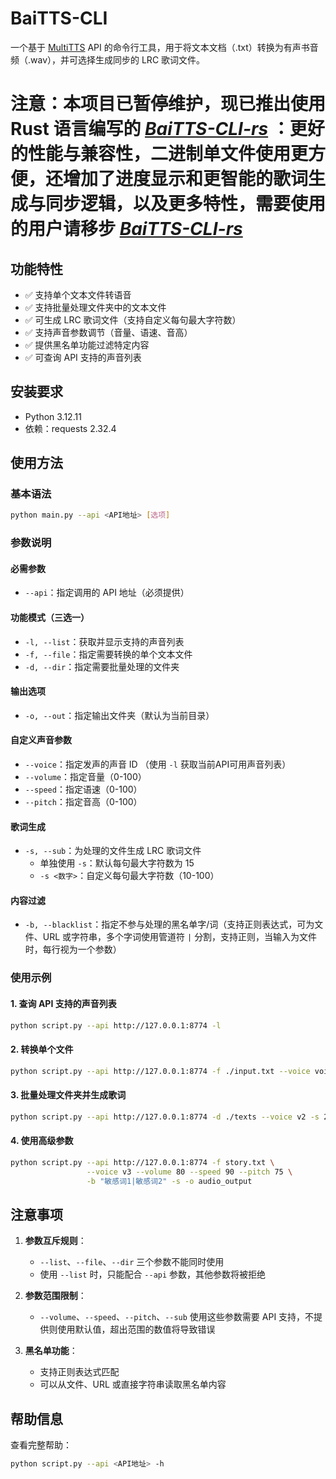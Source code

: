 # BaiTTS-CLI

一个基于 [MultiTTS](https://t.me/MultiTTS) API 的命令行工具，用于将文本文档（.txt）转换为有声书音频（.wav），并可选择生成同步的 LRC 歌词文件。

# 注意：本项目已暂停维护，现已推出使用 Rust 语言编写的 _[BaiTTS-CLI-rs](https://github.com/Doraemonsan/BaiTTS-CLI-rs)_ ：更好的性能与兼容性，二进制单文件使用更方便，还增加了进度显示和更智能的歌词生成与同步逻辑，以及更多特性，需要使用的用户请移步 _[BaiTTS-CLI-rs](https://github.com/Doraemonsan/BaiTTS-CLI-rs)_

## 功能特性

- ✅ 支持单个文本文件转语音
- ✅ 支持批量处理文件夹中的文本文件
- ✅ 可生成 LRC 歌词文件（支持自定义每句最大字符数）
- ✅ 支持声音参数调节（音量、语速、音高）
- ✅ 提供黑名单功能过滤特定内容
- ✅ 可查询 API 支持的声音列表

## 安装要求

- Python 3.12.11
- 依赖：requests 2.32.4

## 使用方法

### 基本语法

```bash
python main.py --api <API地址> [选项]
```

### 参数说明

#### 必需参数
- `--api`：指定调用的 API 地址（必须提供）

#### 功能模式（三选一）
- `-l, --list`：获取并显示支持的声音列表
- `-f, --file`：指定需要转换的单个文本文件
- `-d, --dir`：指定需要批量处理的文件夹

#### 输出选项
- `-o, --out`：指定输出文件夹（默认为当前目录）

#### 自定义声音参数
- `--voice`：指定发声的声音 ID （使用 `-l` 获取当前API可用声音列表）
- `--volume`：指定音量（0-100）
- `--speed`：指定语速（0-100）
- `--pitch`：指定音高（0-100）

#### 歌词生成
- `-s, --sub`：为处理的文件生成 LRC 歌词文件
  - 单独使用 `-s`：默认每句最大字符数为 15
  - `-s <数字>`：自定义每句最大字符数（10-100）

#### 内容过滤
- `-b, --blacklist`：指定不参与处理的黑名单字/词（支持正则表达式，可为文件、URL 或字符串，多个字词使用管道符 `|` 分割，支持正则，当输入为文件时，每行视为一个参数）

### 使用示例

#### 1. 查询 API 支持的声音列表
```bash
python script.py --api http://127.0.0.1:8774 -l
```

#### 2. 转换单个文件
```bash
python script.py --api http://127.0.0.1:8774 -f ./input.txt --voice voice1 -o ./output
```

#### 3. 批量处理文件夹并生成歌词
```bash
python script.py --api http://127.0.0.1:8774 -d ./texts --voice v2 -s 20 -o ./output
```

#### 4. 使用高级参数
```bash
python script.py --api http://127.0.0.1:8774 -f story.txt \
                 --voice v3 --volume 80 --speed 90 --pitch 75 \
                 -b "敏感词1|敏感词2" -s -o audio_output
```

## 注意事项

1. **参数互斥规则**：
   - `--list`、`--file`、`--dir` 三个参数不能同时使用
   - 使用 `--list` 时，只能配合 `--api` 参数，其他参数将被拒绝

2. **参数范围限制**：
   - `--volume`、`--speed`、`--pitch`、`--sub` 使用这些参数需要 API 支持，不提供则使用默认值，超出范围的数值将导致错误
   
3. **黑名单功能**：
   - 支持正则表达式匹配
   - 可以从文件、URL 或直接字符串读取黑名单内容

## 帮助信息

查看完整帮助：
```bash
python script.py --api <API地址> -h
```
